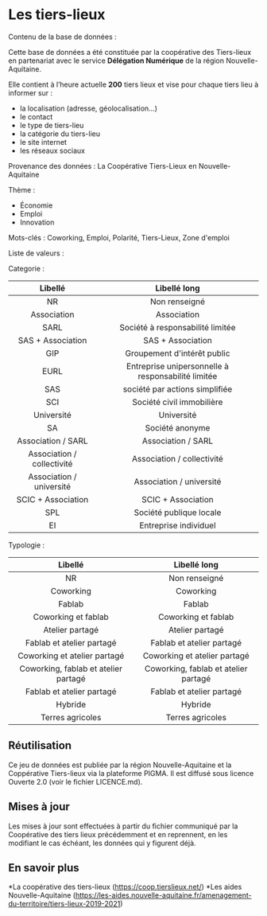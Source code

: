 Les tiers-lieux
====

Contenu de la base de données :

Cette base de données a été constituée par la coopérative des Tiers-lieux en partenariat avec le service **Délégation Numérique** de la région Nouvelle-Aquitaine.

Elle contient à l’heure actuelle **200** tiers lieux et vise pour chaque tiers lieu à informer sur :
* la localisation (adresse, géolocalisation…)
* le contact
* le type de tiers-lieu
* la catégorie du tiers-lieu
* le site internet
* les réseaux sociaux


Provenance des données :
La Coopérative Tiers-Lieux en Nouvelle-Aquitaine

Thème :
* Économie
* Emploi
* Innovation

Mots-clés :
Coworking, Emploi, Polarité, Tiers-Lieux, Zone d'emploi

 
 

Liste de valeurs :

Categorie :

| Libellé | Libellé long |
| :--: | :--: |
| NR | Non renseigné |
| Association | Association |
| SARL | Société à responsabilité limitée |
| SAS + Association | SAS + Association |
| GIP | Groupement d'intérêt public |
| EURL | Entreprise unipersonnelle à responsabilité limitée |
| SAS | société par actions simplifiée |
| SCI | Société civil immobilière |
| Université | Université |
| SA | Société anonyme |
| Association / SARL | Association / SARL |
| Association / collectivité | Association / collectivité |
| Association / université | Association / université |
| SCIC + Association | SCIC + Association |
| SPL | Société publique locale |
| EI | Entreprise individuel |


Typologie :

| Libellé | Libellé long |
| :--: | :--: |
| NR | Non renseigné |
| Coworking | Coworking |
| Fablab | Fablab |
| Coworking et fablab | Coworking et fablab |
| Atelier partagé | Atelier partagé |
| Fablab et atelier partagé | Fablab et atelier partagé |
| Coworking et atelier partagé | Coworking et atelier partagé |
| Coworking, fablab et atelier partagé | Coworking, fablab et atelier partagé |
| Fablab et atelier partagé | Fablab et atelier partagé |
| Hybride | Hybride |
| Terres agricoles |Terres agricoles |


## Réutilisation
Ce jeu de données est publiée par la région Nouvelle-Aquitaine et la Coppérative Tiers-lieux via la plateforme PIGMA. Il est diffusé sous licence Ouverte 2.0 (voir le fichier LICENCE.md).


## Mises à jour
Les mises à jour sont effectuées à partir du fichier communiqué par la Coopérative des tiers lieux précédemment et en reprennent, en les modifiant le cas échéant, les données qui y figurent déjà.

## En savoir plus
*La coopérative des tiers-lieux (https://coop.tierslieux.net/)
*Les aides Nouvelle-Aquitaine (https://les-aides.nouvelle-aquitaine.fr/amenagement-du-territoire/tiers-lieux-2019-2021)
